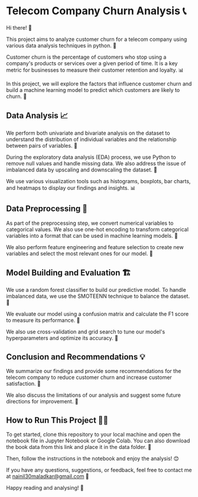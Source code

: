 # Telecom Company Churn Analysis 📞

Hi there! 👋

This project aims to analyze customer churn for a telecom company using various data analysis techniques in python. 🐍

Customer churn is the percentage of customers who stop using a company's products or services over a given period of time. It is a key metric for businesses to measure their customer retention and loyalty. 📊

In this project, we will explore the factors that influence customer churn and build a machine learning model to predict which customers are likely to churn. 🔮

## Data Analysis 📈

We perform both univariate and bivariate analysis on the dataset to understand the distribution of individual variables and the relationship between pairs of variables. 🧮

During the exploratory data analysis (EDA) process, we use Python to remove null values and handle missing data. We also address the issue of imbalanced data by upscaling and downscaling the dataset. 🔧

We use various visualization tools such as histograms, boxplots, bar charts, and heatmaps to display our findings and insights. 📊

## Data Preprocessing 🧹

As part of the preprocessing step, we convert numerical variables to categorical values. We also use one-hot encoding to transform categorical variables into a format that can be used in machine learning models. 🧬

We also perform feature engineering and feature selection to create new variables and select the most relevant ones for our model. 🔬

## Model Building and Evaluation 🏗️

We use a random forest classifier to build our predictive model. To handle imbalanced data, we use the SMOTEENN technique to balance the dataset. 🌲

We evaluate our model using a confusion matrix and calculate the F1 score to measure its performance. 📝

We also use cross-validation and grid search to tune our model's hyperparameters and optimize its accuracy. 🔧

## Conclusion and Recommendations 💡

We summarize our findings and provide some recommendations for the telecom company to reduce customer churn and increase customer satisfaction. 🙌

We also discuss the limitations of our analysis and suggest some future directions for improvement. 🚀

## How to Run This Project 🏃‍♂️

To get started, clone this repository to your local machine and open the notebook file in Jupyter Notebook or Google Colab. You can also download the book data from this link and place it in the data folder. 📁

Then, follow the instructions in the notebook and enjoy the analysis! 😊

If you have any questions, suggestions, or feedback, feel free to contact me at nainil30maladkar@gmail.com 💬

Happy reading and analysing! 🎉
